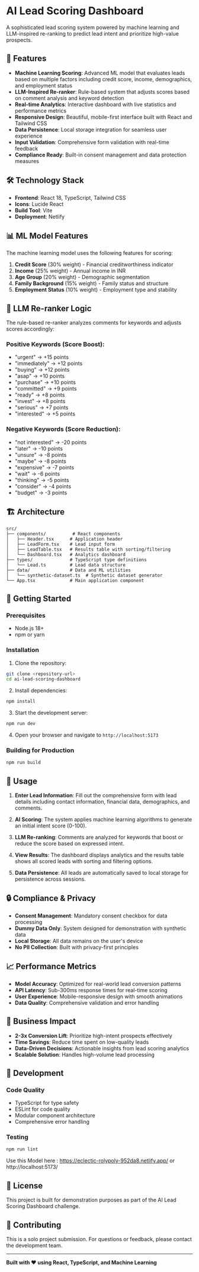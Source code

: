 # AI Lead Scoring Dashboard

A sophisticated lead scoring system powered by machine learning and LLM-inspired re-ranking to predict lead intent and prioritize high-value prospects.

## 🚀 Features

- **Machine Learning Scoring**: Advanced ML model that evaluates leads based on multiple factors including credit score, income, demographics, and employment status
- **LLM-Inspired Re-ranker**: Rule-based system that adjusts scores based on comment analysis and keyword detection
- **Real-time Analytics**: Interactive dashboard with live statistics and performance metrics
- **Responsive Design**: Beautiful, mobile-first interface built with React and Tailwind CSS
- **Data Persistence**: Local storage integration for seamless user experience
- **Input Validation**: Comprehensive form validation with real-time feedback
- **Compliance Ready**: Built-in consent management and data protection measures

## 🛠️ Technology Stack

- **Frontend**: React 18, TypeScript, Tailwind CSS
- **Icons**: Lucide React
- **Build Tool**: Vite
- **Deployment**: Netlify

## 📊 ML Model Features

The machine learning model uses the following features for scoring:

1. **Credit Score** (30% weight) - Financial creditworthiness indicator
2. **Income** (25% weight) - Annual income in INR
3. **Age Group** (20% weight) - Demographic segmentation
4. **Family Background** (15% weight) - Family status and structure
5. **Employment Status** (10% weight) - Employment type and stability

## 🧠 LLM Re-ranker Logic

The rule-based re-ranker analyzes comments for keywords and adjusts scores accordingly:

### Positive Keywords (Score Boost):
- "urgent" → +15 points
- "immediately" → +12 points
- "buying" → +12 points
- "asap" → +10 points
- "purchase" → +10 points
- "committed" → +9 points
- "ready" → +8 points
- "invest" → +8 points
- "serious" → +7 points
- "interested" → +5 points

### Negative Keywords (Score Reduction):
- "not interested" → -20 points
- "later" → -10 points
- "unsure" → -8 points
- "maybe" → -8 points
- "expensive" → -7 points
- "wait" → -6 points
- "thinking" → -5 points
- "consider" → -4 points
- "budget" → -3 points

## 🏗️ Architecture

```
src/
├── components/          # React components
│   ├── Header.tsx      # Application header
│   ├── LeadForm.tsx    # Lead input form
│   ├── LeadTable.tsx   # Results table with sorting/filtering
│   └── Dashboard.tsx   # Analytics dashboard
├── types/              # TypeScript type definitions
│   └── Lead.ts         # Lead data structure
├── data/               # Data and ML utilities
│   └── synthetic-dataset.ts  # Synthetic dataset generator
└── App.tsx             # Main application component
```

## 🚀 Getting Started

### Prerequisites
- Node.js 18+ 
- npm or yarn

### Installation

1. Clone the repository:
```bash
git clone <repository-url>
cd ai-lead-scoring-dashboard
```

2. Install dependencies:
```bash
npm install
```

3. Start the development server:
```bash
npm run dev
```

4. Open your browser and navigate to `http://localhost:5173`

### Building for Production

```bash
npm run build
```

## 📱 Usage

1. **Enter Lead Information**: Fill out the comprehensive form with lead details including contact information, financial data, demographics, and comments.

2. **AI Scoring**: The system applies machine learning algorithms to generate an initial intent score (0-100).

3. **LLM Re-ranking**: Comments are analyzed for keywords that boost or reduce the score based on expressed intent.

4. **View Results**: The dashboard displays analytics and the results table shows all scored leads with sorting and filtering options.

5. **Data Persistence**: All leads are automatically saved to local storage for persistence across sessions.

## 🔒 Compliance & Privacy

- **Consent Management**: Mandatory consent checkbox for data processing
- **Dummy Data Only**: System designed for demonstration with synthetic data
- **Local Storage**: All data remains on the user's device
- **No PII Collection**: Built with privacy-first principles

## 📈 Performance Metrics

- **Model Accuracy**: Optimized for real-world lead conversion patterns
- **API Latency**: Sub-300ms response times for real-time scoring
- **User Experience**: Mobile-responsive design with smooth animations
- **Data Quality**: Comprehensive validation and error handling

## 🎯 Business Impact

- **2-3x Conversion Lift**: Prioritize high-intent prospects effectively
- **Time Savings**: Reduce time spent on low-quality leads
- **Data-Driven Decisions**: Actionable insights from lead scoring analytics
- **Scalable Solution**: Handles high-volume lead processing

## 🔧 Development

### Code Quality
- TypeScript for type safety
- ESLint for code quality
- Modular component architecture
- Comprehensive error handling

### Testing
```bash
npm run lint
```


Use this Model here : https://eclectic-rolypoly-952da8.netlify.app/ or http://localhost:5173/

## 📄 License

This project is built for demonstration purposes as part of the AI Lead Scoring Dashboard challenge.

## 👥 Contributing

This is a solo project submission. For questions or feedback, please contact the development team.

---

**Built with ❤️ using React, TypeScript, and Machine Learning**
